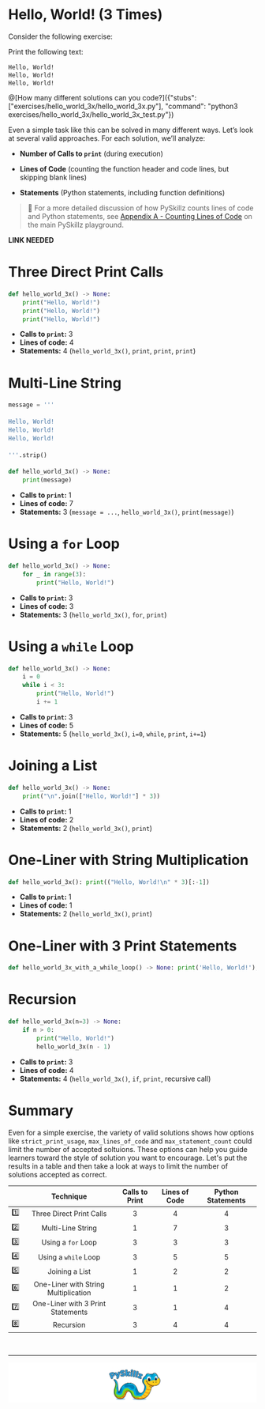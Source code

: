 # Hello, World! (3 Times)

Consider the following exercise: 

Print the following text:

```text
Hello, World!
Hello, World!
Hello, World!
```

@[How many different solutions can you code?]({"stubs": ["exercises/hello_world_3x/hello_world_3x.py"], "command": "python3 exercises/hello_world_3x/hello_world_3x_test.py"})

Even a simple task like this can be solved in many different ways. Let’s look at several valid approaches. For each solution, we’ll analyze: 

* **Number of Calls to `print`** (during execution)

* **Lines of Code** (counting the function header and code lines, but skipping blank lines)

* **Statements** (Python statements, including function definitions)

> 🤔 For a more detailed discussion of how PySkillz counts lines of code and Python statements, see [Appendix A - Counting Lines of Code]() on the main PySkillz playground.

**LINK NEEDED**

# Three Direct Print Calls

```python
def hello_world_3x() -> None:
    print("Hello, World!")
    print("Hello, World!")
    print("Hello, World!")
```

* **Calls to `print`:** 3
* **Lines of code:** 4
* **Statements:** 4 (`hello_world_3x()`, `print`, `print`, `print`)

# Multi-Line String

```python
message = '''

Hello, World!
Hello, World!
Hello, World!

'''.strip()

def hello_world_3x() -> None:
    print(message)
```

* **Calls to `print`:** 1
* **Lines of code:** 7
* **Statements:** 3 (`message = ...`, `hello_world_3x()`, `print(message)`)

# Using a `for` Loop

```python
def hello_world_3x() -> None:
    for _ in range(3):
        print("Hello, World!")
```

* **Calls to `print`:** 3
* **Lines of code:** 3
* **Statements:** 3 (`hello_world_3x()`, `for`, `print`)

# Using a `while` Loop

```python
def hello_world_3x() -> None:
    i = 0
    while i < 3:
        print("Hello, World!")
        i += 1
```

* **Calls to `print`:** 3
* **Lines of code:** 5
* **Statements:** 5 (`hello_world_3x()`, `i=0`, `while`, `print`, `i+=1`)

# Joining a List

```python
def hello_world_3x() -> None:
    print("\n".join(["Hello, World!"] * 3))
```

* **Calls to `print`:** 1
* **Lines of code:** 2
* **Statements:** 2 (`hello_world_3x()`, `print`)


# One-Liner with String Multiplication

```python
def hello_world_3x(): print(("Hello, World!\n" * 3)[:-1])
```

* **Calls to `print`:** 1
* **Lines of code:** 1
* **Statements:** 2 (`hello_world_3x()`, `print`)

# One-Liner with 3 Print Statements

```python
def hello_world_3x_with_a_while_loop() -> None: print('Hello, World!'); print('Hello, World!'); print('Hello, World!')
```

# Recursion

```python
def hello_world_3x(n=3) -> None:
    if n > 0:
        print("Hello, World!")
        hello_world_3x(n - 1)
```

* **Calls to `print`:** 3
* **Lines of code:** 4
* **Statements:** 4 (`hello_world_3x()`, `if`, `print`, recursive call)

# Summary

Even for a simple exercise, the variety of valid solutions shows how options like `strict_print_usage`, `max_lines_of_code` and `max_statement_count` could limit the number of accepted soltuions. These options can help you guide learners toward the style of solution you want to encourage. Let's put the results in a table and then take a look at ways to limit the number of solutions accepted as correct.

| | Technique | Calls to Print | Lines of Code | Python Statements |
|:--:|:-----------------:|:---:|:---:|:---:|
| 1️⃣ | Three Direct Print Calls | 3 | 4 | 4 |
| 2️⃣ | Multi-Line String | 1 | 7 | 3 |
| 3️⃣ | Using a `for` Loop | 3 | 3 | 3 |
| 4️⃣ | Using a `while` Loop | 3 | 5 | 5 |
| 5️⃣ | Joining a List | 1 | 2 | 2 |
| 6️⃣ | One-Liner with String Multiplication | 1 | 1 | 2 |
| 7️⃣ | One-Liner with 3 Print Statements | 3 | 1 | 4 |
| 8️⃣ | Recursion | 3 | 4 | 4 |

<BR>

************

[![PySkillz](../../graphics/PySkillzFooter.png)](skillz-catalog)
